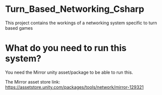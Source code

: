 # Turn_Based_Networking_Csharp
This project contains the workings of a networking system specific to turn based games

# What do you need to run this system?
You need the Mirror unity asset/package to be able to run this.

The Mirror asset store link: https://assetstore.unity.com/packages/tools/network/mirror-129321
